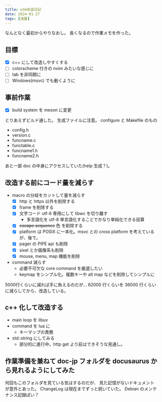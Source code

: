```yaml
---
title: w3m改造日記
date: 2024-01-27
tags: [減量]
---
```


なんとなく最初からやりなおし。
長くなるので作業メモを作った。

<!-- truncate -->

## 目標

- [x] c++ にして改造しやすくする
- [ ] colorscheme 付きの nvim みたいな感じに
- [ ] tab を非同期に
- [ ] Windows(msvc) でも動くように

## 事前作業

- [x] build system を meson に変更

とりあえずビルド通した。
生成ファイルに注意。
configure と Makefile のもの

- config.h
- version.c
- funcname.c
- functable.c
- funcname1.h
- funcname2.h

あと一部 doc の中身にアクセスしていた(help 生成？)。

## 改造する前にコード量を減らす

- macro の分岐をカットして量を減らす
  - [x] http と https 以外を削除する
  - [x] frame を削除する
  - [x] 文字コード utf-8 専用にして libwc を切り離す
    - 多言語化を utf-8 単言語化することでかなり単純化できる目算
  - [x] ~~escape sequence~~ 色 を削除する
  - [x] platform は POSIX に一本化。msvc との cross platform を考えているが、後で。
  - [x] pager の PIPE api も削除
  - [x] sixel とか画像系も削除
  - [x] mouse, menu, map 機能を削除

- command 減らす
  - 必要不可欠な core command を厳選したい
  - keymap をシンプル化。複数キーや alt map などを削除してシンプルに

5000行くらいに減れば手に負えるのだが…
62000 行くらいを 36000 行くらいに減らしてから、改造している。

## c++ 化して改造する

- main loop を libuv
- command を lua に
  - キーマップの責務
- std::string にしてみる
  - 部分的に進行中。http get より前はできそうな見通し。

## 作業準備を兼ねて doc-jp フォルダを docusaurus から見れるようにしてみた

何回もこのフォルダを見ている気はするのだが、
見た記憶がないドキュメントが意外とあった。
ChangeLog は現在までずっと続いていた。
Debian のメンテナンス記録ぽい？
